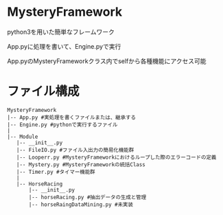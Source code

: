 # MysteryFramework
python3を用いた簡単なフレームワーク

App.pyに処理を書いて、Engine.pyで実行

App.pyのMysteryFrameworkクラス内でselfから各種機能にアクセス可能

# ファイル構成
    MysteryFramework
    |-- App.py #実処理を書くファイルまたは、継承する
    |-- Engine.py #pythonで実行するファイル
    |
    |-- Module
       |-- __init__.py
       |-- FileIO.py #ファイル入出力の簡易化機能群
       |-- Looperr.py #MysteryFrameworkにおけるループした際のエラーコードの定義
       |-- Mystery.py #MysteryFrameworkの統括Class
       |-- Timer.py #タイマー機能群
       | 
       |-- HorseRacing
           |-- __init__.py
           |-- horseRacing.py #抽出データの生成と管理
           |-- horseRaingDataMining.py #未実装